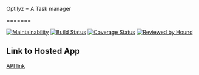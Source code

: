 Optilyz = A Task manager

=======

[![Maintainability](https://api.codeclimate.com/v1/badges/29e57bda4b3442576b19/maintainability)](https://codeclimate.com/github/NedyUdombat/optilyz-api/maintainability)
[![Build Status](https://app.travis-ci.com/NedyUdombat/optilyz-api.svg?branch=dev)](https://app.travis-ci.com/NedyUdombat/optilyz-api)
[![Coverage Status](https://coveralls.io/repos/github/NedyUdombat/optilyz-api/badge.svg?branch=dev)](https://coveralls.io/github/NedyUdombat/optilyz-api?branch=dev)
[![Reviewed by Hound](https://img.shields.io/badge/Reviewed_by-Hound-8E64B0.svg)](https://houndci.com)

## Link to Hosted App

[API link](https://optilyz-prod.herokuapp.com/)
